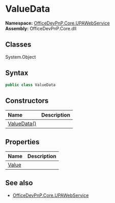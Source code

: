 # ValueData
  
**Namespace:** [OfficeDevPnP.Core.UPAWebService](OfficeDevPnP.Core.UPAWebService.md)  
**Assembly:** OfficeDevPnP.Core.dll  
## Classes
System.Object  
## Syntax
```C#
public class ValueData
```
## Constructors
|**Name**|**Description**|
|:-----|:-----|
| [ValueData()](ValueDataconstructor1details.md) | 
## Properties
|**Name**|**Description**|
|:-----|:-----|
| [Value](ValueData.Value.md) | 
## See also
- [OfficeDevPnP.Core.UPAWebService](OfficeDevPnP.Core.UPAWebService.md)
